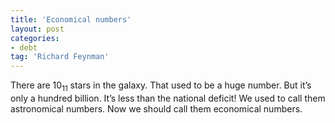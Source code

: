 ```yaml
---
title: 'Economical numbers'
layout: post
categories:
- debt
tag: 'Richard Feynman'
---
```


There are 10<sub>11</sub> stars in the galaxy. That used to be a huge number. But it’s only a hundred billion. It’s less than the national deficit! We used to call them astronomical numbers. Now we should call them economical numbers.
